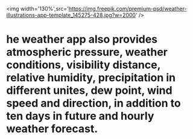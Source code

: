 
<img  width='130%',src='https://img.freepik.com/premium-psd/weather-illustrations-app-template_145275-428.jpg?w=2000' />
<h1>he weather app also provides atmospheric pressure, weather conditions, visibility distance, relative humidity, precipitation in different unites, dew point, wind speed and direction, in addition to ten days in future and hourly weather forecast.</h1>
